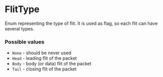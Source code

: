 # FlitType

Enum representing the type of flit. It is used as flag, so each flit can have several types.

### Possible values
- ```None``` - should be never used
- ```Head``` - leading flit of the packet
- ```Body``` - body (or data) flit of the packet
- ```Tail``` - closing flit of the packet